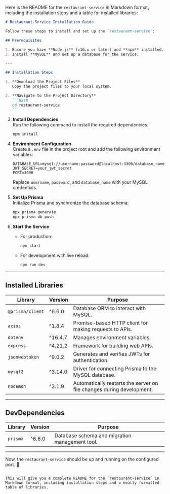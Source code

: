 Here is the README for the `restaurant-service` in Markdown format, including the installation steps and a table for installed libraries:

````markdown
# Restaurant-Service Installation Guide

Follow these steps to install and set up the `restaurant-service`:

## Prerequisites

1. Ensure you have **Node.js** (v16.x or later) and **npm** installed. You can download them from [Node.js Official Website](https://nodejs.org/).
2. Install **MySQL** and set up a database for the service.

---

## Installation Steps

1. **Download the Project Files**  
   Copy the project files to your local system.

2. **Navigate to the Project Directory**
   ```bash
   cd restaurant-service
   ```
````

3. **Install Dependencies**  
   Run the following command to install the required dependencies:

   ```bash
   npm install
   ```

4. **Environment Configuration**  
   Create a `.env` file in the project root and add the following environment variables:

   ```plaintext
   DATABASE_URL=mysql://username:password@localhost:3306/database_name
   JWT_SECRET=your_jwt_secret
   PORT=3000
   ```

   Replace `username`, `password`, and `database_name` with your MySQL credentials.

5. **Set Up Prisma**  
   Initialize Prisma and synchronize the database schema:

   ```bash
   npx prisma generate
   npx prisma db push
   ```

6. **Start the Service**
   - For production:
     ```bash
     npm start
     ```
   - For development with live reload:
     ```bash
     npm run dev
     ```

---

## Installed Libraries

| **Library**      | **Version** | **Purpose**                                                           |
| ---------------- | ----------- | --------------------------------------------------------------------- |
| `@prisma/client` | ^6.6.0      | Database ORM to interact with MySQL.                                  |
| `axios`          | ^1.8.4      | Promise-based HTTP client for making requests to APIs.                |
| `dotenv`         | ^16.4.7     | Manages environment variables.                                        |
| `express`        | ^4.21.2     | Framework for building web APIs.                                      |
| `jsonwebtoken`   | ^9.0.2      | Generates and verifies JWTs for authentication.                       |
| `mysql2`         | ^3.14.0     | Driver for connecting Prisma to the MySQL database.                   |
| `nodemon`        | ^3.1.9      | Automatically restarts the server on file changes during development. |

---

## DevDependencies

| **Library** | **Version** | **Purpose**                                    |
| ----------- | ----------- | ---------------------------------------------- |
| `prisma`    | ^6.6.0      | Database schema and migration management tool. |

---

Now, the `restaurant-service` should be up and running on the configured port. 🎉

```

This will give you a complete README for the `restaurant-service` in Markdown format, including installation steps and a neatly formatted table of libraries.
```
